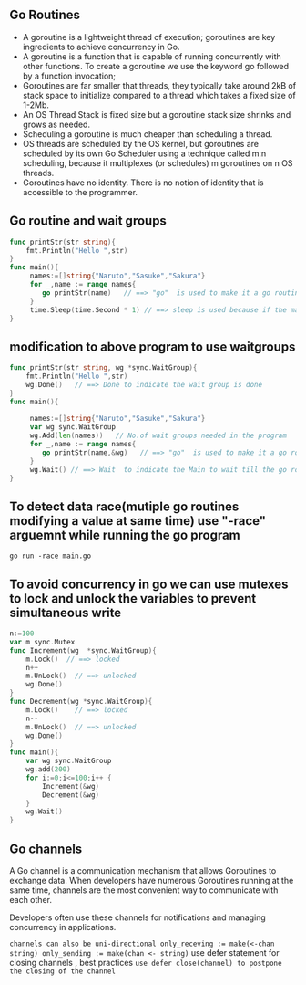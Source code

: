 ## Go Routines
- A goroutine is a lightweight thread of execution; goroutines are key ingredients to achieve concurrency in Go.
- A goroutine is a function that is capable of running concurrently with other functions. To create a goroutine we use the keyword go followed by a function invocation;
- Goroutines are far smaller that threads, they typically take around 2kB of stack space to initialize compared to a thread which takes a fixed size of 1-2Mb.
- An OS Thread Stack is fixed size but a goroutine stack size shrinks and grows as needed.
- Scheduling a goroutine is much cheaper than scheduling a thread.
- OS threads are scheduled by the OS kernel, but goroutines are scheduled by its own Go Scheduler using a technique called m:n scheduling, because it multiplexes (or schedules) m goroutines on n OS threads.
- Goroutines have no identity. There is no notion of identity that is accessible to the programmer.

## Go routine and wait groups

```go
func printStr(str string){
    fmt.Println("Hello ",str)
}
func main(){
     names:=[]string{"Naruto","Sasuke","Sakura"}
     for _,name := range names{
        go printStr(name)   // ==> "go"  is used to make it a go routine
     }
     time.Sleep(time.Second * 1) // ==> sleep is used because if the main exits the go routine will not be executed anymore
}
```

## modification to above program to use waitgroups

```go
func printStr(str string, wg *sync.WaitGroup){
    fmt.Println("Hello ",str)
    wg.Done()   // ==> Done to indicate the wait group is done
}
func main(){
   
     names:=[]string{"Naruto","Sasuke","Sakura"}
     var wg sync.WaitGroup
     wg.Add(len(names))   // No.of wait groups needed in the program
     for _,name := range names{
        go printStr(name,&wg)   // ==> "go"  is used to make it a go routine
     }
     wg.Wait() // ==> Wait  to indicate the Main to wait till the go routines are completed 
}
```

## To detect data race(mutiple go routines modifying a value at same time) use "-race" arguemnt while running the go program
```
go run -race main.go
```

## To avoid concurrency in go we can use mutexes to lock and unlock the variables to prevent simultaneous write
```go
n:=100
var m sync.Mutex
func Increment(wg  *sync.WaitGroup){
    m.Lock()  // ==> locked 
    n++
    m.UnLock()  // ==> unlocked
    wg.Done()
}
func Decrement(wg *sync.WaitGroup){
    m.Lock()    // ==> locked 
    n--
    m.UnLock()  // ==> unlocked
    wg.Done()
}
func main(){
    var wg sync.WaitGroup
    wg.add(200)
    for i:=0;i<=100;i++ {
        Increment(&wg)
        Decrement(&wg)
    }
    wg.Wait()
}

```

## Go channels
A Go channel is a communication mechanism that allows Goroutines to exchange data. When developers have numerous Goroutines running at the same time, channels are the most convenient way to communicate with each other.

Developers often use these channels for notifications and managing concurrency in applications.

`
channels can also be uni-directional
only_receving := make(<-chan string)
only_sending := make(chan <- string)
`
use defer statement for closing channels , best practices
`
use defer close(channel) to postpone the closing of the channel
`